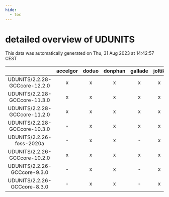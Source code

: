 ```yaml
---
hide:
  - toc
---
```


detailed overview of UDUNITS
============================


This data was automatically generated on Thu, 31 Aug 2023 at 14:42:57 CEST  

| |accelgor|doduo|donphan|gallade|joltik|skitty|swalot|victini|
| :---: | :---: | :---: | :---: | :---: | :---: | :---: | :---: | :---: |
|UDUNITS/2.2.28-GCCcore-12.2.0|x|x|x|x|x|x|x|x|
|UDUNITS/2.2.28-GCCcore-11.3.0|x|x|x|x|x|x|x|x|
|UDUNITS/2.2.28-GCCcore-11.2.0|x|x|x|x|x|x|x|x|
|UDUNITS/2.2.28-GCCcore-10.3.0|-|x|x|x|x|x|x|x|
|UDUNITS/2.2.26-foss-2020a|-|x|x|-|x|x|x|x|
|UDUNITS/2.2.26-GCCcore-10.2.0|x|x|x|x|x|x|x|x|
|UDUNITS/2.2.26-GCCcore-9.3.0|-|x|x|-|x|x|x|x|
|UDUNITS/2.2.26-GCCcore-8.3.0|-|x|x|-|x|x|x|x|
